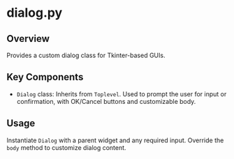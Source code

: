 # dialog.py

## Overview
Provides a custom dialog class for Tkinter-based GUIs.

## Key Components
- `Dialog` class: Inherits from `Toplevel`. Used to prompt the user for input or confirmation, with OK/Cancel buttons and customizable body.

## Usage
Instantiate `Dialog` with a parent widget and any required input. Override the `body` method to customize dialog content.
